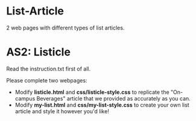 # List-Article
2 web pages with different types of list articles.

# AS2: Listicle 
Read the instruction.txt first of all.

Please complete two webpages:
- Modify **listicle.html** and **css/listicle-style.css** to replicate the "On-campus Beverages" article that we provided as accurately as you can.
- Modify **my-list.html** and **css/my-list-style.css** to create your own list article and style it however you'd like!
